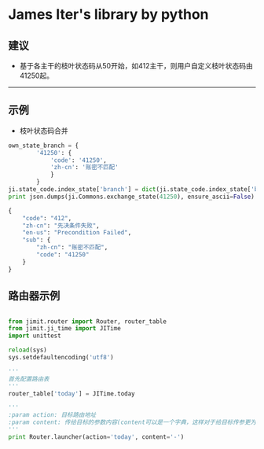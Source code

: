 # James Iter's library by python

## 建议
- 基于各主干的枝叶状态码从50开始，如412主干，则用户自定义枝叶状态码由41250起。

***

## 示例
- 枝叶状态码合并

``` python
own_state_branch = {
        '41250': {
            'code': '41250',
            'zh-cn': '账密不匹配'
            }
        }
ji.state_code.index_state['branch'] = dict(ji.state_code.index_state['branch'], **own_state_branch)
print json.dumps(ji.Commons.exchange_state(41250), ensure_ascii=False)

{
    "code": "412",
    "zh-cn": "先决条件失败",
    "en-us": "Precondition Failed",
    "sub": {
        "zh-cn": "账密不匹配",
        "code": "41250"
    }
}
```

## 路由器示例
``` python

from jimit.router import Router, router_table
from jimit.ji_time import JITime
import unittest

reload(sys)
sys.setdefaultencoding('utf8')

'''
首先配置路由表
'''
router_table['today'] = JITime.today

'''
:param action: 目标路由地址
:param content: 传给目标的参数内容(content可以是一个字典，这样对于给目标传参更为灵活；示例: {'name': 'James', 'gender': 'M'})
'''
print Router.launcher(action='today', content='-')
```
